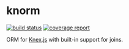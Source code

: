 # knorm

[![build status](https://gitlab.one.com/jmu/knorm/badges/master/build.svg)](https://gitlab.one.com/jmu/knorm/commits/master)
[![coverage report](https://gitlab.one.com/jmu/knorm/badges/master/coverage.svg)](https://gitlab.one.com/jmu/knorm/commits/master)

ORM for [Knex.js](http://knexjs.org/) with built-in support for joins.
